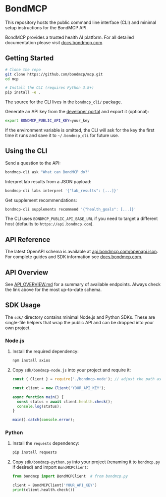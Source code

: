 # BondMCP

This repository hosts the public command line interface (CLI) and minimal setup instructions for the BondMCP API.

BondMCP provides a trusted health AI platform. For all detailed documentation please visit [docs.bondmcp.com](https://docs.bondmcp.com).

## Getting Started

```bash
# Clone the repo
git clone https://github.com/bondmcp/mcp.git
cd mcp

# Install the CLI (requires Python 3.8+)
pip install -e .
```

The source for the CLI lives in the `bondmcp_cli/` package.

Generate an API key from the [developer portal](https://api.bondmcp.com) and export it (optional):

```bash
export BONDMCP_PUBLIC_API_KEY=your_key
```

If the environment variable is omitted, the CLI will ask for the key the first
time it runs and save it to `~/.bondmcp_cli` for future use.

## Using the CLI

Send a question to the API:

```bash
bondmcp-cli ask "What can BondMCP do?"
```

Interpret lab results from a JSON payload:

```bash
bondmcp-cli labs interpret '{"lab_results": [...]}'
```

Get supplement recommendations:

```bash
bondmcp-cli supplements recommend '{"health_goals": [...]}'
```

The CLI uses `BONDMCP_PUBLIC_API_BASE_URL` if you need to target a different host (defaults to `https://api.bondmcp.com`).

## API Reference

The latest OpenAPI schema is available at [api.bondmcp.com/openapi.json](https://api.bondmcp.com/openapi.json).
For complete guides and SDK information see [docs.bondmcp.com](https://docs.bondmcp.com).

## API Overview

See [API_OVERVIEW.md](./API_OVERVIEW.md) for a summary of available endpoints. Always check the link above for the most up-to-date schema.

## SDK Usage

The `sdk/` directory contains minimal Node.js and Python SDKs. These are
single-file helpers that wrap the public API and can be dropped into your own
project.

### Node.js

1. Install the required dependency:

   ```bash
   npm install axios
   ```

2. Copy `sdk/bondmcp-node.js` into your project and require it:

   ```javascript
   const { Client } = require('./bondmcp-node'); // adjust the path as needed

   const client = new Client('YOUR_API_KEY');

   async function main() {
     const status = await client.health.check();
     console.log(status);
   }

   main().catch(console.error);
   ```

### Python

1. Install the `requests` dependency:

   ```bash
   pip install requests
   ```

2. Copy `sdk/bondmcp-python.py` into your project (renaming it to
   `bondmcp.py` if desired) and import `BondMCPClient`:

   ```python
   from bondmcp import BondMCPClient  # from bondmcp.py

   client = BondMCPClient('YOUR_API_KEY')
   print(client.health.check())
   ```

